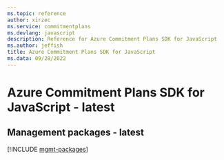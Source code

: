 ```yaml
---
ms.topic: reference
author: xirzec
ms.service: commitmentplans
ms.devlang: javascript
description: Reference for Azure Commitment Plans SDK for JavaScript
ms.author: jeffish
title: Azure Commitment Plans SDK for JavaScript
ms.data: 09/28/2022
---
```

# Azure Commitment Plans SDK for JavaScript - latest

## Management packages - latest
[!INCLUDE [mgmt-packages](commitment-plans-mgmt-index.md)]